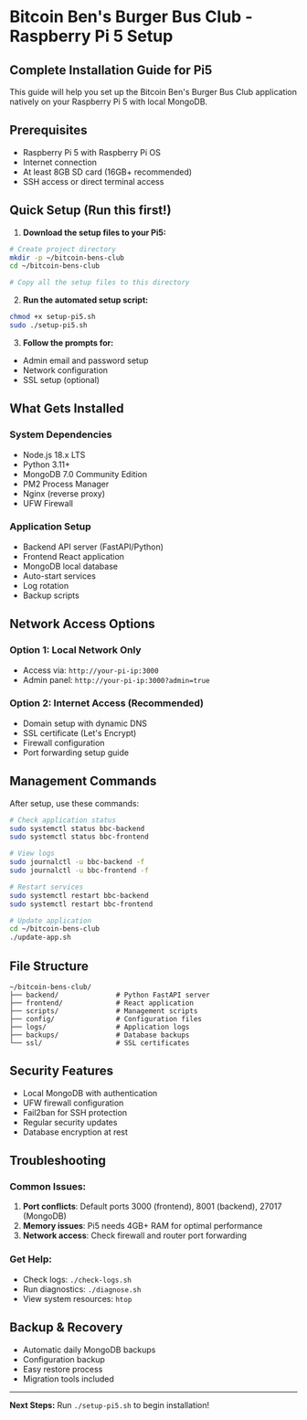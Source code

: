 # Bitcoin Ben's Burger Bus Club - Raspberry Pi 5 Setup

## Complete Installation Guide for Pi5

This guide will help you set up the Bitcoin Ben's Burger Bus Club application natively on your Raspberry Pi 5 with local MongoDB.

## Prerequisites
- Raspberry Pi 5 with Raspberry Pi OS
- Internet connection
- At least 8GB SD card (16GB+ recommended)
- SSH access or direct terminal access

## Quick Setup (Run this first!)

1. **Download the setup files to your Pi5:**
```bash
# Create project directory
mkdir -p ~/bitcoin-bens-club
cd ~/bitcoin-bens-club

# Copy all the setup files to this directory
```

2. **Run the automated setup script:**
```bash
chmod +x setup-pi5.sh
sudo ./setup-pi5.sh
```

3. **Follow the prompts for:**
- Admin email and password setup
- Network configuration
- SSL setup (optional)

## What Gets Installed

### System Dependencies
- Node.js 18.x LTS
- Python 3.11+
- MongoDB 7.0 Community Edition
- PM2 Process Manager
- Nginx (reverse proxy)
- UFW Firewall

### Application Setup
- Backend API server (FastAPI/Python)
- Frontend React application
- MongoDB local database
- Auto-start services
- Log rotation
- Backup scripts

## Network Access Options

### Option 1: Local Network Only
- Access via: `http://your-pi-ip:3000`
- Admin panel: `http://your-pi-ip:3000?admin=true`

### Option 2: Internet Access (Recommended)
- Domain setup with dynamic DNS
- SSL certificate (Let's Encrypt)
- Firewall configuration
- Port forwarding setup guide

## Management Commands

After setup, use these commands:

```bash
# Check application status
sudo systemctl status bbc-backend
sudo systemctl status bbc-frontend

# View logs
sudo journalctl -u bbc-backend -f
sudo journalctl -u bbc-frontend -f

# Restart services
sudo systemctl restart bbc-backend
sudo systemctl restart bbc-frontend

# Update application
cd ~/bitcoin-bens-club
./update-app.sh
```

## File Structure
```
~/bitcoin-bens-club/
├── backend/              # Python FastAPI server
├── frontend/             # React application
├── scripts/              # Management scripts
├── config/               # Configuration files
├── logs/                 # Application logs
├── backups/              # Database backups
└── ssl/                  # SSL certificates
```

## Security Features
- Local MongoDB with authentication
- UFW firewall configuration
- Fail2ban for SSH protection
- Regular security updates
- Database encryption at rest

## Troubleshooting

### Common Issues:
1. **Port conflicts**: Default ports 3000 (frontend), 8001 (backend), 27017 (MongoDB)
2. **Memory issues**: Pi5 needs 4GB+ RAM for optimal performance
3. **Network access**: Check firewall and router port forwarding

### Get Help:
- Check logs: `./check-logs.sh`
- Run diagnostics: `./diagnose.sh`
- View system resources: `htop`

## Backup & Recovery
- Automatic daily MongoDB backups
- Configuration backup
- Easy restore process
- Migration tools included

---

**Next Steps:** Run `./setup-pi5.sh` to begin installation!